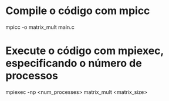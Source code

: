 # Compile o código com mpicc

mpicc -o matrix_mult main.c

# Execute o código com mpiexec, especificando o número de processos

mpiexec -np <num_processes> matrix_mult <matrix_size>
